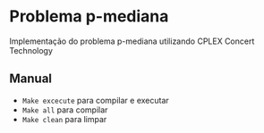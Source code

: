 # Problema p-mediana

Implementação do problema p-mediana utilizando CPLEX Concert Technology


## Manual

- `Make excecute` para compilar e executar
- `Make all` para compilar
- `Make clean` para limpar
